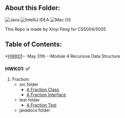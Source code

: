 ## About this Folder:
![Java](https://img.shields.io/badge/java-%23ED8B00.svg?style=for-the-badge&logo=java&logoColor=white)
![IntelliJ IDEA](https://img.shields.io/badge/IntelliJIDEA-000000.svg?style=for-the-badge&logo=intellij-idea&logoColor=white)
![Mac OS](https://img.shields.io/badge/mac%20os-000000?style=for-the-badge&logo=macos&logoColor=F0F0F0)

This Repo is made by Xinyi Feng for CS5004/5005
## Table of Contents:

 *[HWK01](#hwk01)-- May 31th --Module 4 Recursive Data Structure 

### HWK01: :white_check_mark:
1.  Fraction:
    - src folder 
      - [A Fraction Class](https://github.com/FentPams/cs_5004/blob/main/HWK01/Fraction/src/Fraction.java)
      - [A Fraction Interface](https://github.com/FentPams/cs_5004/blob/main/HWK01/Fraction/src/FractionInterface.java)
    - test folder 
      - [A Fraction Test](https://github.com/FentPams/cs_5004/blob/main/HWK01/Fraction/tests/FractionTest.java)
    - javadocs folder
